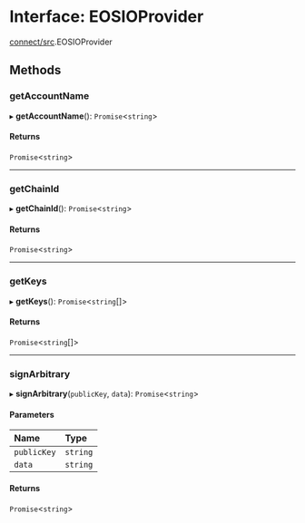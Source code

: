 # Interface: EOSIOProvider

[connect/src](../modules/connect_src.md).EOSIOProvider

## Methods

### getAccountName

▸ **getAccountName**(): `Promise`<`string`\>

#### Returns

`Promise`<`string`\>

___

### getChainId

▸ **getChainId**(): `Promise`<`string`\>

#### Returns

`Promise`<`string`\>

___

### getKeys

▸ **getKeys**(): `Promise`<`string`[]\>

#### Returns

`Promise`<`string`[]\>

___

### signArbitrary

▸ **signArbitrary**(`publicKey`, `data`): `Promise`<`string`\>

#### Parameters

| Name | Type |
| :------ | :------ |
| `publicKey` | `string` |
| `data` | `string` |

#### Returns

`Promise`<`string`\>
